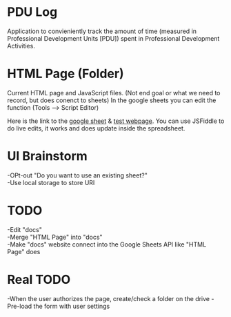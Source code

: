 # PDU Log
Application to convieniently track the amount of time (measured in Professional Development Units [PDU]) spent in Professional Development Activities.

# HTML Page (Folder)
Current HTML page and JavaScript files. (Not end goal or what we need to record, but does conenct to sheets) In the google sheets you can edit the function (Tools --> Script Editor)

Here is the link to the [google sheet](https://goo.gl/ICzFSg) & [test webpage](https://pdulogtestpage.bitballoon.com). You can use JSFiddle to do live edits, it works and does update inside the spreadsheet.

# UI Brainstorm
-OPt-out "Do you want to use an existing sheet?"    
-Use local storage to store URI    

# TODO
-Edit "docs"    
-Merge "HTML Page" into "docs"    
-Make "docs" website connect into the Google Sheets API like "HTML Page" does    

# Real TODO
-When the user authorizes the page, create/check a folder on the drive
-Pre-load the form with user settings
